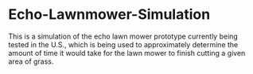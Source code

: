 # Echo-Lawnmower-Simulation

This is a simulation of the echo lawn mower prototype currently being tested in the U.S., which is being used to approximately determine the amount of time it would take for the lawn mower to finish cutting a given area of grass.
